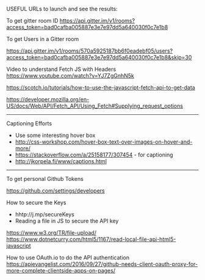 USEFUL URLs to launch and see the results: 

To get gitter room ID 
https://api.gitter.im/v1/rooms?access_token=bad0cafba005887e3e7e97dd5a640030f0c7e1b8

To get Users in a Gitter room 

https://api.gitter.im/v1/rooms/570a5925187bb6f0eadebf05/users?access_token=bad0cafba005887e3e7e97dd5a640030f0c7e1b8&skip=30


Video to understand Fetch JS with Headers
https://www.youtube.com/watch?v=YJ7ZgGnhN5k

https://scotch.io/tutorials/how-to-use-the-javascript-fetch-api-to-get-data

https://developer.mozilla.org/en-US/docs/Web/API/Fetch_API/Using_Fetch#Supplying_request_options 

-------------

Captioning Efforts 
  - Use some interesting hover box 
  - http://css-workshop.com/hover-box-text-over-images-on-hover-and-more/ 
  - https://stackoverflow.com/a/25158177/307454 - for captioning
  - http://jkorpela.fi/www/captions.html 

-----

To get personal Github Tokens 

https://github.com/settings/developers

How to secure the Keys 

  - hhtp://j.mp/secureKeys
  - Reading a file in JS to secure the API key

https://www.w3.org/TR/file-upload/
https://www.dotnetcurry.com/html5/1167/read-local-file-api-html5-javascript

How to use OAuth.io to do the API authentication
https://apievangelist.com/2016/09/27/github-needs-client-oauth-proxy-for-more-complete-clientside-apps-on-pages/